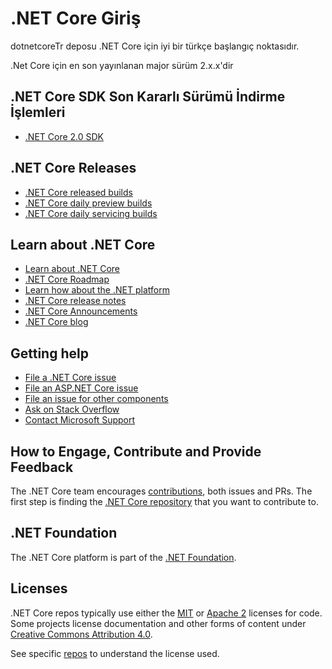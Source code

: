 ﻿# .NET Core Giriş

dotnetcoreTr deposu .NET Core için iyi bir türkçe başlangıç noktasıdır.

.Net Core için en son yayınlanan major sürüm 2.x.x'dir

## .NET Core SDK Son Kararlı Sürümü İndirme İşlemleri

* [.NET Core 2.0 SDK](release-notes/download-archives/2.0.3.md)

## .NET Core Releases

* [.NET Core released builds](release-notes/README.md)
* [.NET Core daily preview builds](daily-builds.md)
* [.NET Core daily servicing builds](daily-builds-servicing.md)

## Learn about .NET Core

* [Learn about .NET Core](https://docs.microsoft.com/dotnet/core)
* [.NET Core Roadmap](https://github.com/dotnet/core/blob/master/roadmap.md)
* [Learn how about the .NET platform](https://docs.microsoft.com/dotnet/standard/)
* [.NET Core release notes](https://github.com/dotnet/core/blob/master/release-notes/README.md)
* [.NET Core Announcements](https://github.com/dotnet/announcements)
* [.NET Core blog](https://blogs.msdn.microsoft.com/dotnet/tag/net-core/)

## Getting help

* [File a .NET Core issue](https://github.com/dotnet/core/issues)
* [File an ASP.NET Core issue](https://github.com/aspnet/home/issues)
* [File an issue for other components](Documentation/core-repos.md)
* [Ask on Stack Overflow](https://stackoverflow.com/questions/tagged/.net-core)
* [Contact Microsoft Support](https://support.microsoft.com/contactus/)

## How to Engage, Contribute and Provide Feedback

The .NET Core team encourages [contributions](https://github.com/dotnet/coreclr/blob/master/Documentation/project-docs/contributing.md), both issues and PRs. The first step is finding the [.NET Core repository](Documentation/core-repos.md) that you want to contribute to.

## .NET Foundation

The .NET Core platform is part of the [.NET Foundation](http://www.dotnetfoundation.org).

## Licenses

.NET Core repos typically use either the [MIT](LICENSE.TXT) or
[Apache 2](http://www.apache.org/licenses/LICENSE-2.0) licenses for code.
Some projects license documentation and other forms of content under
[Creative Commons Attribution 4.0](http://creativecommons.org/licenses/by/4.0/).

See specific [repos](Documentation/core-repos.md) to understand the license used.
